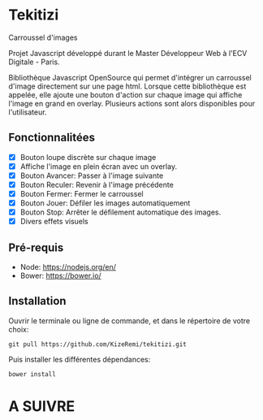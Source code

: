 # Tekitizi
Carroussel d'images

Projet Javascript développé durant le Master Développeur Web à l'ECV Digitale - Paris.

Bibliothèque Javascript OpenSource qui permet d'intégrer un carroussel d'image directement sur une page html. Lorsque
cette bibliothèque est appelée, elle ajoute une bouton d'action sur chaque image qui affiche l'image en grand en overlay.
Plusieurs actions sont alors disponibles pour l'utilisateur.

## Fonctionnalitées
- [x] Bouton loupe discrète sur chaque image
- [x] Affiche l'image en plein écran avec un overlay.
- [x] Bouton Avancer: Passer à l'image suivante
- [x] Bouton Reculer: Revenir à l'image précédente
- [x] Bouton Fermer: Fermer le carroussel
- [x] Bouton Jouer: Défiler les images automatiquement
- [x] Bouton Stop: Arrêter le défilement automatique des images.
- [x] Divers effets visuels

## Pré-requis
- Node: https://nodejs.org/en/
- Bower: https://bower.io/

## Installation

Ouvrir le terminale ou ligne de commande, et dans le répertoire de votre choix:

```
git pull https://github.com/KizeRemi/tekitizi.git
```

Puis installer les différentes dépendances:
```
bower install
```

# A SUIVRE
